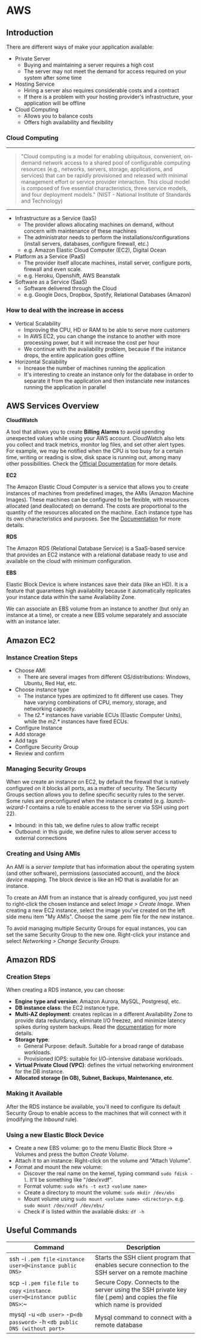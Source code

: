 # AWS

## Introduction

There are different ways of make your application available:
- Private Server
    + Buying and maintaining a server requires a high cost
    + The server may not meet the demand for access required on your system after some time
- Hosting Service
    + Hiring a server also requires considerable costs and a contract
    + If there is a problem with your hosting provider's infrastructure, your application will be offline
- Cloud Computing
    + Allows you to balance costs
    + Offers high availability and flexibility

### Cloud Computing

----------------
> "Cloud computing is a model for enabling ubiquitous, convenient, on-demand network access to a shared pool of configurable computing resources (e.g., networks, servers, storage, applications, and services) that can be rapidly provisioned and released with minimal management effort or service provider interaction. This cloud model is composed of five essential characteristics, three service models, and four deployment models." (NIST - National Institute of Standards and Technology)
----------------

- Infrastructure as a Service (IaaS)
    + The provider allows allocating machines on demand, without concern with maintenance of these machines
    + The administrator needs to perform the installations/configurations (install servers, databases, configure firewall, etc.)
    + e.g. Amazon Elastic Cloud Computer (EC2), Digital Ocean
- Platform as a Service (PaaS)
    + The provider itself allocate machines, install server, configure ports, firewall and even scale.
    + e.g. Heroku, Openshift, AWS Beanstalk
- Software as a Service (SaaS)
    + Software delivered through the Cloud
    + e.g. Google Docs, Dropbox, Spotify, Relational Databases (Amazon)

### How to deal with the increase in access

- Vertical Scalability
    + Improving the CPU, HD or RAM to be able to serve more customers
    + In AWS EC2, you can change the instance to another with more processing power, but it will increase the cost per hour
    + We continue with the availability problem, because if the instance drops, the entire application goes offline
- Horizontal Scalability
    + Increase the number of machines running the application
    + It's interesting to create an instance only for the database in order to separate it from the application and then instanciate new instances running the application in parallel

## AWS Services Overview

**CloudWatch**

A tool that allows you to create **Billing Alarms** to avoid spending unexpected values while using your AWS account. CloudWatch also lets you collect and track metrics, monitor log files, and set other alert types. For example, we may be notified when the CPU is too busy for a certain time, writing or reading is slow, disk space is running out, among many other possibilities. Check the [Official Documentation](https://aws.amazon.com/pt/documentation/cloudwatch/) for more details.

**EC2**

The Amazon Elastic Cloud Computer is a service that allows you to create instances of machines from predefined images, the AMIs (Amazon Machine Images). These machines can be configured to be flexible, with resources allocated (and deallocated) on demand. The costs are proportional to the quantity of the resources allocated on the machine.
Each instance type has its own characteristics and purposes. See the [Documentation](https://aws.amazon.com/pt/ec2/instance-types/) for more details.

**RDS**

The Amazon RDS (Relational Database Service) is a SaaS-based service that provides an EC2 instance with a relational database ready to use and available on the cloud with minimum configuration.

**EBS**

Elastic Block Device is where instances save their data (like an HD). It is a feature that guarantees high availability because it automatically replicates your instance data within the same Availability Zone.

We can associate an EBS volume from an instance to another (but only an instance at a time), or create a new EBS volume separately and associate with an instance later.

## Amazon EC2

### Instance Creation Steps

- Choose AMI
    + There are several images from different OS/distributions: Windows, Ubuntu, Red Hat, etc.
- Choose instance type
    + The instance types are optimized to fit different use cases. They have varying combinations of CPU, memory, storage, and networking capacity.
    + The _t2.*_ instances have variable ECUs (Elastic Computer Units), while the _m2.*_ instances have fixed ECUs.
- Configure Instance
- Add storage
- Add tags
- Configure Security Group
- Review and confirm

### Managing Security Groups

When we create an instance on EC2, by default the firewall that is natively configured on it blocks all ports, as a matter of security.
The Security Groups section allows you to define specific security rules to the server. Some rules are preconfigured when the instance is created (e.g. *launch-wizard-1* contains a rule to enable access to the server via SSH using port 22).
- Inbound: in this tab, we define rules to allow traffic receipt
- Outbound: in this guide, we define rules to allow server access to external connections

### Creating and Using AMIs

An AMI is a *server template* that has information about the operating system (and other software), permissions (associated account), and the *block device* mapping. The block device is like an HD that is available for an instance.

To create an AMI from an instance that is already configured, you just need to right-click the chosen instance and select *Image > Create Image*. When creating a new EC2 instance, select the image you've created on the left side menu item "My AMIs". Choose the same .pem file for the new instance.

To avoid managing multiple Security Groups for equal instances, you can set the same Security Group to the new one. Right-click your instance and select *Networking > Change Security Groups*.

## Amazon RDS

### Creation Steps

When creating a RDS instance, you can choose:
- **Engine type and version**: Amazon Aurora, MySQL, Postgresql, etc.
- **DB instance class**: the EC2 instance type.
- **Multi-AZ deployment**: creates replicas in a different Availability Zone to provide data redundancy, eliminate I/O freezez, and minimize latency spikes during system backups. Read the [documentation](https://aws.amazon.com/pt/rds/details/multi-az/) for more details.
- **Storage type**:
    + General Purpose: default. Suitable for a broad range of database workloads.
    + Provisioned IOPS: suitable for I/O-intensive database workloads.
- **Virtual Private Cloud (VPC)**: defines the virtual networking environment for the DB instance.
- **Allocated storage (in GB), Subnet, Backups, Maintenance, etc**.

### Making it Available

After the RDS instance be available, you'll need to configure its default Security Group to enable access to the machines that will connect with it (modifying the *Inbound* rule).

### Using a new Elastic Block Device

- Create a new EBS volume: go to the menu Elastic Block Store -> Volumes and press the button *Create Volume*.
- Attach it to an instance: Right-click on the volume and "Attach Volume".
- Format and mount the new volume:
    + Discover the real name on the kernel, typing command `sudo fdisk -l`. It'll be something like "/dev/xvdf".
    + Format volume: `sudo mkfs -t ext3 <volume name>`
    + Create a directory to mount the volume: `sudo mkdir /dev/ebs`
    + Mount volume using `sudo mount <volume name> <directory>`. e.g. `sudo mount /dev/xvdf /dev/ebs/`
    + Check if is listed within the available disks: `df -h`

## Useful Commands

| Command | Description |
| ----- | ----- |
| ssh -i `.pem file` `<instance user>@<instance public DNS>` | Starts the SSH client program that enables secure connection to the SSH server on a remote machine |
| scp -i `.pem file` `file to copy` `<instance user>@<instance public DNS>`:~ | Secure Copy. Connects to the server using the SSH private key file (.pem) and copies the file which name is provided |
| mysql -u `<db user>` -p`<db password>` -h `<db public DNS (without port>` | Mysql command to connect with a remote database |
